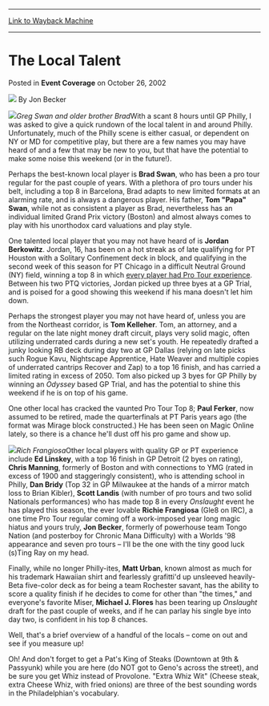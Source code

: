 
---
[Link to Wayback Machine](https://web.archive.org/web/20220818172145/https://magic.wizards.com/en/articles/archive/event-coverage/local-talent-2002-10-26)

[_metadata_:author]:- "Jon Becker"
[_metadata_:description]:- "Greg Swan and older brother BradWith a scant 8 hours until GP Philly, I was asked to give a quick rundown of the local talent in and around Philly. Unfortunately, much of the Philly scene is either casual, or dependent on NY or MD for competitive play, but there are a few names you may have heard of and a few that may be new to you, but that have the potential to make some"
[_metadata_:generator]:- "Drupal 7 (http://drupal.org)"
[_metadata_:node]:- "783876"
[_metadata_:publish_date]:- "2002-10-26"
[_metadata_:source]:- "div-main-content"
[_metadata_:title]:- "The Local Talent"
[_metadata_:wayback_capture_timestamp]:- "2022-08-18 17:21:45"
[_metadata_:wayback_raw_url]:- "https://web.archive.org/web/20220818172145id_/https://magic.wizards.com/en/articles/archive/event-coverage/local-talent-2002-10-26"
[_metadata_:wayback_url]:- "https://magic.wizards.com/en/articles/archive/event-coverage/local-talent-2002-10-26"
---


The Local Talent
================



 Posted in **Event Coverage**
 on October 26, 2002 






![](https://media.magic.wizards.com/styles/auth_small/public/images/person/authorpic_JonBecker.jpg)
By Jon Becker











![](https://media.magic.wizards.com/image_legacy_migration/sideboard/images/gpphi02/a989.jpg)*Greg Swan and older brother Brad*With a scant 8 hours until GP Philly, I was asked to give a quick rundown of the local talent in and around Philly. Unfortunately, much of the Philly scene is either casual, or dependent on NY or MD for competitive play, but there are a few names you may have heard of and a few that may be new to you, but that have the potential to make some noise this weekend (or in the future!).

Perhaps the best-known local player is **Brad Swan**, who has been a pro tour regular for the past couple of years. With a plethora of pro tours under his belt, including a top 8 in Barcelona, Brad adapts to new limited formats at an alarming rate, and is always a dangerous player. His father, **Tom "Papa" Swan**, while not as consistent a player as Brad, nevertheless has an individual limited Grand Prix victory (Boston) and almost always comes to play with his unorthodox card valuations and play style.

One talented local player that you may not have heard of is **Jordan Berkowitz**. Jordan, 16, has been on a hot streak as of late qualifying for PT Houston with a Solitary Confinement deck in block, and qualifying in the second week of this season for PT Chicago in a difficult Neutral Ground (NY) field, winning a top 8 in which [every player had Pro Tour experience](http://archive.wizards.com/default.asp?x=sideboard/strategy/20021023). Between his two PTQ victories, Jordan picked up three byes at a GP Trial, and is poised for a good showing this weekend if his mana doesn't let him down.

Perhaps the strongest player you may not have heard of, unless you are from the Northeast corridor, is **Tom Kelleher**. Tom, an attorney, and a regular on the late night money draft circuit, plays very solid magic, often utilizing underrated cards during a new set's youth. He repeatedly drafted a junky looking RB deck during day two at GP Dallas (relying on late picks such Rogue Kavu, Nightscape Apprentice, Hate Weaver and multiple copies of underrated cantrips Recover and Zap) to a top 16 finish, and has carried a limited rating in excess of 2050. Tom also picked up 3 byes for GP Philly by winning an *Odyssey* based GP Trial, and has the potential to shine this weekend if he is on top of his game.

One other local has cracked the vaunted Pro Tour Top 8; **Paul Ferker**, now assumed to be retired, made the quarterfinals at PT Paris years ago (the format was Mirage block constructed.) He has been seen on Magic Online lately, so there is a chance he'll dust off his pro game and show up.

![](https://media.magic.wizards.com/image_legacy_migration/sideboard/images/gpphi02/a991.jpg)*Rich Frangiosa*Other local players with quality GP or PT experience include **Ed Linskey**, with a top 16 finish in GP Detroit (2 byes on rating), **Chris Manning**, formerly of Boston and with connections to YMG (rated in excess of 1900 and staggeringly consistent), who is attending school in Philly, **Dan Bridy** (Top 32 in GP Milwaukee at the hands of a mirror match loss to Brian Kibler), **Scott Landis** (with number of pro tours and two solid Nationals performances) who has made top 8 in every *Onslaught* event he has played this season, the ever lovable **Richie Frangiosa** (Gle8 on IRC), a one time Pro Tour regular coming off a work-imposed year long magic hiatus and yours truly, **Jon Becker**, formerly of powerhouse team Tongo Nation (and posterboy for Chronic Mana Difficulty) with a Worlds '98 appearance and seven pro tours – I'll be the one with the tiny good luck (s)Ting Ray on my head.

Finally, while no longer Philly-ites, **Matt Urban**, known almost as much for his trademark Hawaiian shirt and fearlessly grafitti'd up unsleeved heavily-Beta five-color deck as for being a team Rochester savant, has the ability to score a quality finish if he decides to come for other than "the times," and everyone's favorite Miser, **Michael J. Flores** has been tearing up *Onslaught* draft for the past couple of weeks, and if he can parlay his single bye into day two, is confident in his top 8 chances.

Well, that's a brief overview of a handful of the locals – come on out and see if you measure up!

Oh! And don't forget to get a Pat's King of Steaks (Downtown at 9th & Passyunk) while you are here (do NOT got to Geno's across the street), and be sure you get Whiz instead of Provolone. "Extra Whiz Wit" (Cheese steak, extra Cheese Whiz, with fried onions) are three of the best sounding words in the Philadelphian's vocabulary. 








